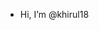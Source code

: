- Hi, I’m @khirul18 

<!---
khirul18/khirul18 is a ✨ special ✨ repository because its `README.md` (this file) appears on your GitHub profile.
You can click the Preview link to take a look at your changes.
--->
